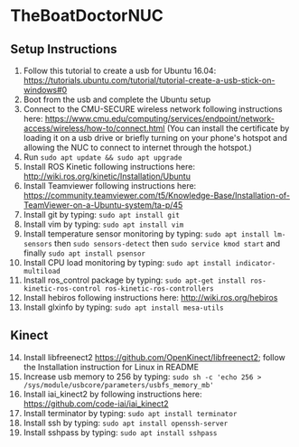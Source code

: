 # TheBoatDoctorNUC

## Setup Instructions
1.  Follow this tutorial to create a usb for Ubuntu 16.04: https://tutorials.ubuntu.com/tutorial/tutorial-create-a-usb-stick-on-windows#0
2.  Boot from the usb and complete the Ubuntu setup
3.  Connect to the CMU-SECURE wireless network following instructions here: https://www.cmu.edu/computing/services/endpoint/network-access/wireless/how-to/connect.html (You can install the certificate by loading it on a usb drive or briefly turning on your phone's hotspot and allowing the NUC to connect to internet through the hotspot.)
4.  Run `sudo apt update && sudo apt upgrade`
5.  Install ROS Kinetic following instructions here: http://wiki.ros.org/kinetic/Installation/Ubuntu
6.  Install Teamviewer following instructions here: https://community.teamviewer.com/t5/Knowledge-Base/Installation-of-TeamViewer-on-a-Ubuntu-system/ta-p/45
7.  Install git by typing: `sudo apt install git`
8.  Install vim by typing: `sudo apt install vim`
9.	Install temperature sensor monitoring by typing: `sudo apt install lm-sensors` then `sudo sensors-detect` then `sudo service kmod start` and finally `sudo apt install psensor`
10.	Install CPU load monitoring by typing: `sudo apt install indicator-multiload`
11.	Install ros_control package by typing: `sudo apt-get install ros-kinetic-ros-control ros-kinetic-ros-controllers`
12.	Install hebiros following instructions here: http://wiki.ros.org/hebiros
13. Install glxinfo by typing: `sudo apt install mesa-utils`

## Kinect
14. Install libfreenect2 https://github.com/OpenKinect/libfreenect2; follow the Installation instruction for Linux in README
15. Increase usb memory to 256 by typing: `sudo sh -c 'echo 256 > /sys/module/usbcore/parameters/usbfs_memory_mb'`
16. Install iai_kinect2 by following instructions here: https://github.com/code-iai/iai_kinect2
17.	Install terminator by typing: `sudo apt install terminator`
18. Install ssh by typing: `sudo apt install openssh-server`
19. Install sshpass by typing: `sudo apt install sshpass`